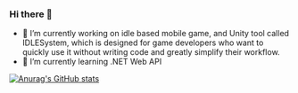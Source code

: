 ### Hi there 👋
- 🔭 I’m currently working on idle based mobile game, and Unity tool called IDLESystem, which is designed for game developers who want to quickly use it without writing code and greatly simplify their workflow.
- 🌱 I’m currently learning .NET Web API

[![Anurag's GitHub stats](https://github-readme-stats.vercel.app/api?username=voidgrey)](https://github.com/anuraghazra/github-readme-stats)


<!--
**voidGrey/voidGrey** is a ✨ _special_ ✨ repository because its `README.md` (this file) appears on your GitHub profile.

Here are some ideas to get you started:

- 🔭 I’m currently working on ...
- 🌱 I’m currently learning ...
- 👯 I’m looking to collaborate on ...
- 🤔 I’m looking for help with ...
- 💬 Ask me about ...
- 📫 How to reach me: ...
- 😄 Pronouns: ...
- ⚡ Fun fact: ...
-->
